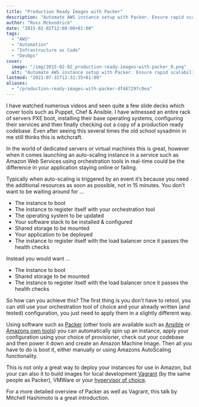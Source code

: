 ```yaml
---
title: "Production Ready Images with Packer"
description: "Automate AWS instance setup with Packer. Ensure rapid scalability with pre-configured images. Explore Packer's versatility across platforms."
author: "Russ Mckendrick"
date: "2015-02-02T12:00:00+01:00"
tags:
  - "AWS"
  - "Automation"
  - "Infrastructure as Code"
  - "DevOps"
cover:
  image: "/img/2015-02-02_production-ready-images-with-packer_0.png"
  alt: "Automate AWS instance setup with Packer. Ensure rapid scalability with pre-configured images. Explore Packer's versatility across platforms."
lastmod: "2021-07-31T12:32:35+01:00"
aliases:
  - "/production-ready-images-with-packer-df467297c0ea"
---
```


I have watched numerous videos and seen quite a few slide decks which cover tools such as Puppet, Chef & Ansible. I have witnessed an entire rack of servers PXE boot, installing their base operating systems, configuring their services and then finally checking out a copy of a production ready codebase. Even after seeing this several times the old school sysadmin in me still thinks this is witchcraft.

In the world of dedicated servers or virtual machines this is great, however when it comes launching an auto-scaling instance in a service such as Amazon Web Services using orchestration tools in real-time could be the difference in your application staying online or failing.

Typically when auto-scaling is triggered by an event it’s because you need the additional resources as soon as possible, not in 15 minutes. You don’t want to be waiting around for …

- The instance to boot
- The instance to register itself with your orchestration tool
- The operating system to be updated
- Your software stack to be installed & configured
- Shared storage to be mounted
- Your application to be deployed
- The instance to register itself with the load balancer once it passes the health checks

Instead you would want …

- The instance to boot
- Shared storage to be mounted
- The instance to register itself with the load balancer once it passes the health checks

So how can you achieve this? The first thing is you don’t have to retool, you can still use your orchestration tool of choice and your already written (and tested) configuration, you just need to apply them in a slightly different way.

Using software such as [Packer](https://packer.io/) (other tools are available such as [Ansible](http://docs.ansible.com/ec2_ami_module.html) or [Amazons own tools](http://docs.aws.amazon.com/AWSEC2/latest/UserGuide/creating-an-ami-ebs.html)) you can automatically spin up an instance, apply your configuration using your choice of provisioner, check out your codebase and then power it down and create an Amazon Machine Image. Then all you have to do is boot it, either manually or using Amazons AutoScaling functionality.

This is not only a great way to deploy your instances for use in Amazon, but your can also it to build images for local development [Vagrant](https://www.vagrantup.com) (by the same people as Packer), VMWare or your [hypervisor of choice](https://www.packer.io/intro/platforms.html).

For a more detailed overview of Packer as well as Vagrant, this talk by Mitchell Hashimoto is a great introduction.
